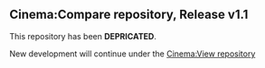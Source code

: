 ## Cinema:Compare repository, Release v1.1

This repository has been **DEPRICATED**.

New development will continue under the [Cinema:View repository](git@github.com:cinemascience/cinema_view.git)

